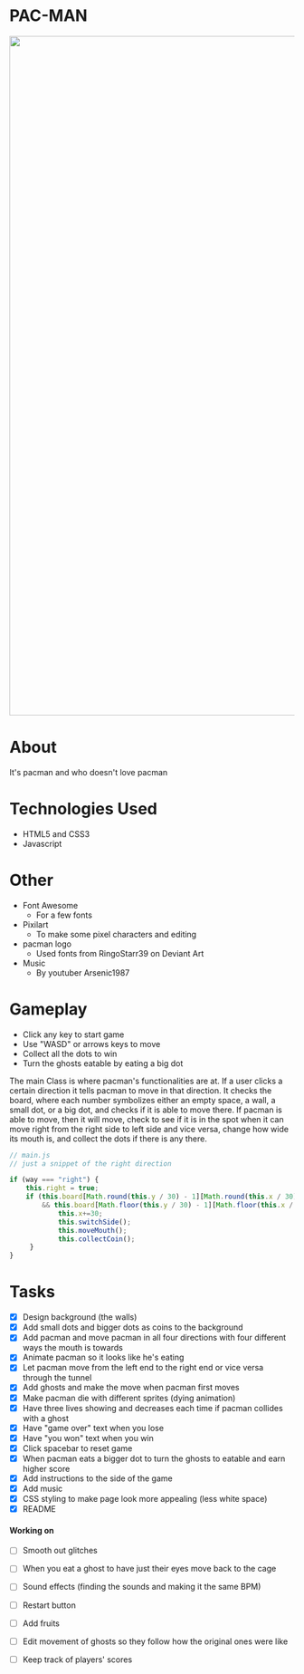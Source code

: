 # PAC-MAN
<p align="center">
<img src = "https://user-images.githubusercontent.com/53027578/89241583-32b87380-d5b4-11ea-8bee-22a74b0965a8.png" width= "1200">
</p>

# About
It's pacman and who doesn't love pacman

# Technologies Used
* HTML5 and CSS3
* Javascript

# Other
* Font Awesome
  * For a few fonts
* Pixilart
  * To make some pixel characters and editing
* pacman logo 
  * Used fonts from RingoStarr39 on Deviant Art
* Music
  * By youtuber Arsenic1987

# Gameplay
* Click any key to start game
* Use "WASD" or arrows keys to move
* Collect all the dots to win
* Turn the ghosts eatable by eating a big dot

The main Class is where pacman's functionalities are at. If a user clicks a certain direction it tells pacman to move in that direction. It checks the board, where each number symbolizes either an empty space, a wall, a small dot, or a big dot, and checks if it is able to move there. If pacman is able to move, then it will move, check to see if it is in the spot when it can move right from the right side to left side and vice versa, change how wide its mouth is, and collect the dots if there is any there.

``` Javascript
// main.js
// just a snippet of the right direction

if (way === "right") {
    this.right = true;
    if (this.board[Math.round(this.y / 30) - 1][Math.round(this.x / 30)] !== 1
        && this.board[Math.floor(this.y / 30) - 1][Math.floor(this.x / 30)] !== 1) {
            this.x+=30;
            this.switchSide();
            this.moveMouth();
            this.collectCoin();
     }
}
```

# Tasks
- [x] Design background (the walls)
- [x] Add small dots and bigger dots as coins to the background
- [x] Add pacman and move pacman in all four directions with four different ways the mouth is towards
- [x] Animate pacman so it looks like he's eating
- [x] Let pacman move from the left end to the right end or vice versa through the tunnel
- [x] Add ghosts and make the move when pacman first moves
- [x] Make pacman die with different sprites (dying animation)
- [x] Have three lives showing and decreases each time if pacman collides with a ghost
- [x] Have "game over" text when you lose
- [x] Have "you won" text when you win
- [x] Click spacebar to reset game
- [x] When pacman eats a bigger dot to turn the ghosts to eatable and earn higher score
- [x] Add instructions to the side of the game
- [x] Add music
- [x] CSS styling to make page look more appealing (less white space)
- [x] README

#### Working on
- [ ] Smooth out glitches
- [ ] When you eat a ghost to have just their eyes move back to the cage
- [ ] Sound effects (finding the sounds and making it the same BPM)
- [ ] Restart button
- [ ] Add fruits
- [ ] Edit movement of ghosts so they follow how the original ones were like
- [ ] Keep track of players' scores

